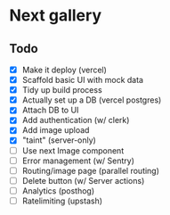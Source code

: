 # Next gallery

## Todo

- [x] Make it deploy (vercel)
- [x] Scaffold basic UI with mock data
- [x] Tidy up build process
- [x] Actually set up a DB (vercel postgres)
- [x] Attach DB to UI
- [x] Add authentication (w/ clerk)
- [x] Add image upload
- [x] "taint" (server-only)
- [ ] Use next Image component
- [ ] Error management (w/ Sentry)
- [ ] Routing/image page (parallel routing)
- [ ] Delete button (w/ Server actions)
- [ ] Analytics (posthog)
- [ ] Ratelimiting (upstash)
